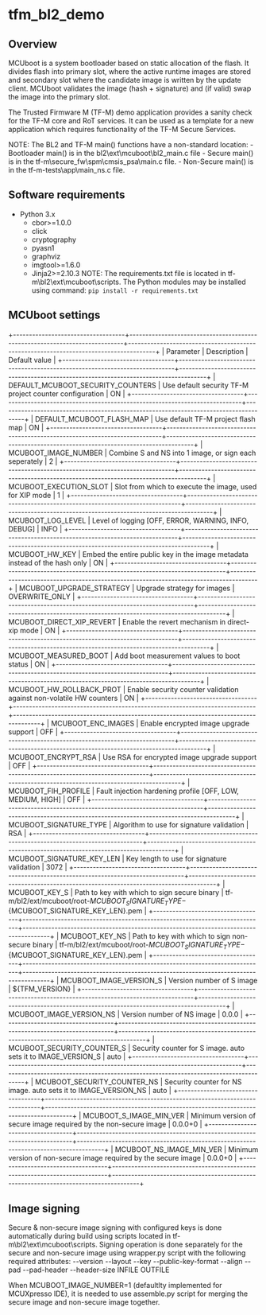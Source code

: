# tfm_bl2_demo

## Overview
MCUboot is a system bootloader based on static allocation of the flash. It divides flash into
primary slot, where the active runtime images are stored and secondary slot where the candidate image
is written by the update client. MCUboot validates the image (hash + signature) and (if valid) swap
the image into the primary slot.

The Trusted Firmware M (TF-M) demo application provides a sanity check for the TF-M core and RoT services.
It can be used as a template for a new application which requires functionality of the TF-M Secure Services.

NOTE: The BL2 and TF-M main() functions have a non-standard location:
	   - Bootloader main() is in the bl2\ext\mcuboot\bl2_main.c file
       - Secure main() is in the tf-m\secure_fw\spm\cmsis_psa\main.c file.
       - Non-Secure main() is in the tf-m-tests\app\main_ns.c file.

Software requirements
---------------------
- Python 3.x
	- cbor>=1.0.0
	- click
	- cryptography
	- pyasn1
	- graphviz
	- imgtool>=1.6.0
	- Jinja2>=2.10.3
	NOTE: The requirements.txt file is located in tf-m\bl2\ext\mcuboot\scripts. The Python modules 
	may be installed using command: ``pip install -r requirements.txt``

MCUboot settings
----------------
+-----------------------------------+----------------------------------------------------------------------------+--------------------------------------------------------------------------------------+
| Parameter       					| Description                                             					 | Default value 																		|
+-----------------------------------+----------------------------------------------------------------------------+--------------------------------------------------------------------------------------+
| DEFAULT_MCUBOOT_SECURITY_COUNTERS | Use default security TF-M project counter configuration          			 | ON																					|
+-----------------------------------+----------------------------------------------------------------------------+--------------------------------------------------------------------------------------+ 
| DEFAULT_MCUBOOT_FLASH_MAP         | Use default TF-M project flash map   										 | ON																					|
+-----------------------------------+----------------------------------------------------------------------------+--------------------------------------------------------------------------------------+
| MCUBOOT_IMAGE_NUMBER     			| Combine S and NS into 1 image, or sign each seperately         			 | 2																					|
+-----------------------------------+----------------------------------------------------------------------------+--------------------------------------------------------------------------------------+
| MCUBOOT_EXECUTION_SLOT   			| Slot from which to execute the image, used for XIP mode    				 | 1																					|
+-----------------------------------+----------------------------------------------------------------------------+--------------------------------------------------------------------------------------+
| MCUBOOT_LOG_LEVEL            		| Level of logging [OFF, ERROR, WARNING, INFO, DEBUG]   					 | INFO																					|
+-----------------------------------+----------------------------------------------------------------------------+--------------------------------------------------------------------------------------+
| MCUBOOT_HW_KEY    				| Embed the entire public key in the image metadata instead of the hash only | ON																					|
+-----------------------------------+----------------------------------------------------------------------------+--------------------------------------------------------------------------------------+
| MCUBOOT_UPGRADE_STRATEGY          | Upgrade strategy for images                 								 | OVERWRITE_ONLY																		|
+-----------------------------------+----------------------------------------------------------------------------+--------------------------------------------------------------------------------------+
| MCUBOOT_DIRECT_XIP_REVERT         | Enable the revert mechanism in direct-xip mode                 			 | ON																					|
+-----------------------------------+----------------------------------------------------------------------------+--------------------------------------------------------------------------------------+
| MCUBOOT_MEASURED_BOOT             | Add boot measurement values to boot status                 				 | ON																					|
+-----------------------------------+----------------------------------------------------------------------------+--------------------------------------------------------------------------------------+
| MCUBOOT_HW_ROLLBACK_PROT          | Enable security counter validation against non-volatile HW counters 		 | ON																					|
+-----------------------------------+----------------------------------------------------------------------------+--------------------------------------------------------------------------------------+
| MCUBOOT_ENC_IMAGES             	| Enable encrypted image upgrade support                 					 | OFF																					|
+-----------------------------------+----------------------------------------------------------------------------+--------------------------------------------------------------------------------------+
| MCUBOOT_ENCRYPT_RSA            	| Use RSA for encrypted image upgrade support                 				 | OFF																					|
+-----------------------------------+----------------------------------------------------------------------------+--------------------------------------------------------------------------------------+
| MCUBOOT_FIH_PROFILE             	| Fault injection hardening profile [OFF, LOW, MEDIUM, HIGH]                 | OFF																					|
+-----------------------------------+----------------------------------------------------------------------------+--------------------------------------------------------------------------------------+
| MCUBOOT_SIGNATURE_TYPE            | Algorithm to use for signature validation                 				 | RSA																					|
+-----------------------------------+----------------------------------------------------------------------------+--------------------------------------------------------------------------------------+
| MCUBOOT_SIGNATURE_KEY_LEN         | Key length to use for signature validation                 				 | 3072																					|
+-----------------------------------+----------------------------------------------------------------------------+--------------------------------------------------------------------------------------+
| MCUBOOT_KEY_S             		| Path to key with which to sign secure binary                 				 | tf-m/bl2/ext/mcuboot/root-${MCUBOOT_SIGNATURE_TYPE}-${MCUBOOT_SIGNATURE_KEY_LEN}.pem	|
+-----------------------------------+----------------------------------------------------------------------------+--------------------------------------------------------------------------------------+
| MCUBOOT_KEY_NS             		| Path to key with which to sign non-secure binary                 			 | tf-m/bl2/ext/mcuboot/root-${MCUBOOT_SIGNATURE_TYPE}-${MCUBOOT_SIGNATURE_KEY_LEN}.pem	|
+-----------------------------------+----------------------------------------------------------------------------+--------------------------------------------------------------------------------------+
| MCUBOOT_IMAGE_VERSION_S           | Version number of S image                 								 | ${TFM_VERSION}																		|
+-----------------------------------+----------------------------------------------------------------------------+--------------------------------------------------------------------------------------+
| MCUBOOT_IMAGE_VERSION_NS          | Version number of NS image                 								 | 0.0.0																				|
+-----------------------------------+----------------------------------------------------------------------------+--------------------------------------------------------------------------------------+ 
| MCUBOOT_SECURITY_COUNTER_S        | Security counter for S image. auto sets it to IMAGE_VERSION_S              | auto																					|
+-----------------------------------+----------------------------------------------------------------------------+--------------------------------------------------------------------------------------+ 
| MCUBOOT_SECURITY_COUNTER_NS		| Security counter for NS image. auto sets it to IMAGE_VERSION_NS            | auto																					|
+-----------------------------------+----------------------------------------------------------------------------+--------------------------------------------------------------------------------------+
| MCUBOOT_S_IMAGE_MIN_VER           | Minimum version of secure image required by the non-secure image           | 0.0.0+0																				|
+-----------------------------------+----------------------------------------------------------------------------+--------------------------------------------------------------------------------------+
| MCUBOOT_NS_IMAGE_MIN_VER          | Minimum version of non-secure image required by the secure image           | 0.0.0+0																				|
+-----------------------------------+----------------------------------------------------------------------------+--------------------------------------------------------------------------------------+

Image signing
-------------
Secure & non-secure image signing with configured keys is done automatically during build using scripts located in tf-m\bl2\ext\mcuboot\scripts. 
Signing operation is done separately for the secure and non-secure image using wrapper.py script with the following required attributes:
	--version 
    --layout
    --key
    --public-key-format
    --align
    --pad
    --pad-header
    --header-size 
      INFILE 
	  OUTFILE
	  
When MCUBOOT_IMAGE_NUMBER=1 (defaultlty implemented for MCUXpresso IDE), it is needed to use assemble.py script for merging the secure image and non-secure image together.
